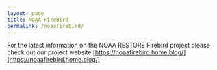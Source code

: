 ```yaml
---
layout: page
title: NOAA FireBird
permalink: /noaafirebird/
---
```


For the latest information on the NOAA RESTORE Firebird project please check out our project website [https://noaafirebird.home.blog/](https://noaafirebird.home.blog/)
